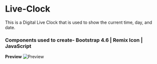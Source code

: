 # Live-Clock
This is a Digital Live Clock that is used to show the current time, day, and date.

### Components used to create- Bootstrap 4.6 | Remix Icon | JavaScript

**Preview**
![Preview]()
